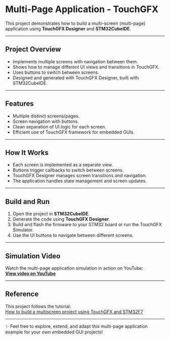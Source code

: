 # Multi-Page Application - TouchGFX

This project demonstrates how to build a multi-screen (multi-page) application using **TouchGFX Designer** and **STM32CubeIDE**.

---

## Project Overview

- Implements multiple screens with navigation between them.
- Shows how to manage different UI views and transitions in TouchGFX.
- Uses buttons to switch between screens.
- Designed and generated with TouchGFX Designer, built with STM32CubeIDE.

---

## Features

- Multiple distinct screens/pages.
- Screen navigation with buttons.
- Clean separation of UI logic for each screen.
- Efficient use of TouchGFX framework for embedded GUIs.

---

## How It Works

- Each screen is implemented as a separate view.
- Buttons trigger callbacks to switch between screens.
- TouchGFX Designer manages screen transitions and navigation.
- The application handles state management and screen updates.

---

## Build and Run

1. Open the project in **STM32CubeIDE**.
2. Generate the code using **TouchGFX Designer**.
3. Build and flash the firmware to your STM32 board or run the TouchGFX Simulator.
4. Use the UI buttons to navigate between different screens.

---

## Simulation Video

Watch the multi-page application simulation in action on YouTube:  
[**View video on YouTube**](https://youtu.be/YOUR_VIDEO_LINK)

---

## Reference

This project follows the tutorial:  
[How to build a multiscreen project using TouchGFX and STM32F7](https://controllerstech.com/how-to-build-a-multiscreen-project-using-touchgfx-stm32f7/)

---

✨ Feel free to explore, extend, and adapt this multi-page application example for your own embedded GUI projects!
